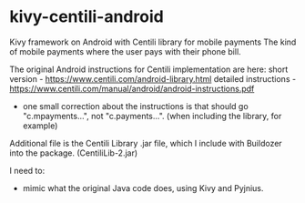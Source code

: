 kivy-centili-android
====================

Kivy framework on Android with Centili library for mobile payments
The kind of mobile payments where the user pays with their phone bill.

The original Android instructions for Centili implementation are here: 
short version - https://www.centili.com/android-library.html
detailed instructions - https://www.centili.com/manual/android/android-instructions.pdf
- one small correction about the instructions is that should go "c.mpayments...", not "c.payments...". (when including the library, for example)

Additional file is the Centili Library .jar file, which I include with Buildozer into the package. (CentiliLib-2.jar)

I need to: 
- mimic what the original Java code does, using Kivy and Pyjnius.
